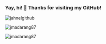 ### Yay, hi! 👋 Thanks for visiting my GitHub!
![jahnelgithub](https://user-images.githubusercontent.com/22069784/143139398-58c8bc21-c053-4680-a979-f444acdb74d5.png)

<p><img align="center" src="https://github-readme-stats.vercel.app/api/top-langs?username=jmadarang87&show_icons=true&locale=en&layout=compact" alt="jmadarang87" /></p>

<p><img align="center" src="https://github-readme-streak-stats.herokuapp.com/?user=jmadarang87&" alt="jmadarang87" /></p>
